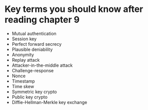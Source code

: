 # Key terms you should know after reading chapter 9

* Mutual authentication
* Session key
* Perfect forward secrecy
* Plausible deniability
* Anonymity
* Replay attack
* Attacker-in-the-middle attack
* Challenge-response
* Nonce
* Timestamp
* Time skew
* Symmetric key crypto
* Public key crypto
* Diffie-Hellman-Merkle key exchange
